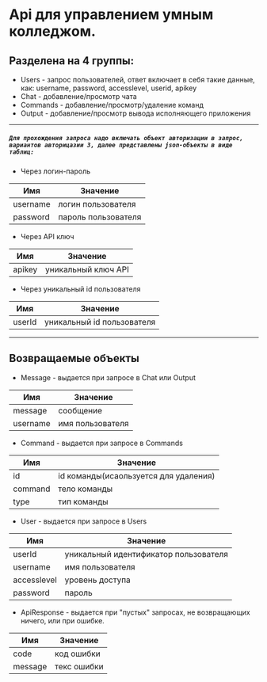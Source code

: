 # Api для управлением умным колледжом.
## Разделена на 4 группы: 
* Users - запрос пользователей, ответ включает в себя такие данные, как: username, password, accesslevel, userid, apikey
* Chat - добавление/просмотр чата
* Commands - добавление/просмотр/удаление команд
* Output - добавление/просмотр вывода исполняющего приложения

***
##### `Для прохождения запроса надо включать объект авторизации в запрос, вариантов авторицазии 3, далее представлены json-объекты в виде таблиц:`

* Через логин-пароль

| Имя       | Значение  | 
| ------    | ------    |
| username  | логин пользователя    |
| password  | пароль пользователя   |


* Через API ключ

| Имя       | Значение  | 
| ------    | ------    |
| apikey  | уникальный ключ API    |

* Через уникальный id пользователя

| Имя       | Значение  | 
| ------    | ------    |
| userId  | уникальный id пользователя  |

*** 

## Возвращаемые объекты

* Message - выдается при запросе в Chat или Output

| Имя       | Значение  | 
| ------    | ------    |
| message  | сообщение |
| username  | имя пользователя |

* Command - выдается при запросе в Commands

| Имя       | Значение  | 
| ------    | ------    |
| id  | id команды(исаользуется для удаления) |
| command  | тело команды |
| type  | тип команды |

* User - выдается при запросе в Users

| Имя       | Значение  | 
| ------    | ------    |
| userId  | уникальный идентификатор пользователя |
| username  | имя пользователя |
| accesslevel  | уровень доступа |
| password  | пароль |

* ApiResponse - выдается при "пустых" запросах, не возвращающих ничего, или при ошибке.

| Имя       | Значение  | 
| ------    | ------    |
| code  | код ошибки |
| message  | текс ошибки |  

